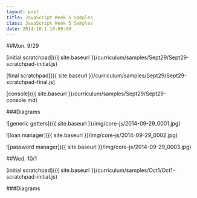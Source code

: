 ```yaml
---
layout: post
title: JavaScript Week 5 Samples
class: JavaScript Week 5 Samples
date: 2014-10-1 18:00:00
---
```


##Mon. 9/29

[initial scratchpad]({{ site.baseurl }}/curriculum/samples/Sept29/Sept29-scratchpad-initial.js)

[final scratchpad]({{ site.baseurl }}/curriculum/samples/Sept29/Sept29-scratchpad-final.js)

[console]({{ site.baseurl }}/curriculum/samples/Sept29/Sept29-console.md)

###Diagrams

![generic getters]({{ site.baseurl }}/img/core-js/2014-09-29_0001.jpg)

![loan manager]({{ site.baseurl }}/img/core-js/2014-09-29_0002.jpg)

![password manager]({{ site.baseurl }}/img/core-js/2014-09-29_0003.jpg)


##Wed. 10/1

[initial scratchpad]({{ site.baseurl }}/curriculum/samples/Oct1/Oct1-scratchpad-initial.js)

###Diagrams
